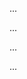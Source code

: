 <panel type="warning" header=":trophy: Can explain types of SDLC process models :star::star:" expandable no-close>

<panel type="warning" header=":trophy: Can explain SLDC process models :star::star:" expandable>
  <include src="../../book/processModels/introduction/what/full.md" />
  <panel header=":dart: Evidence" expanded>

...

  </panel>
</panel>

<panel type="warning" header=":trophy: Can explain sequential models :star::star:" expandable>
  <include src="../../book/processModels/introduction/sequentialModels/full.md" />
  <panel header=":dart: Evidence" expanded>

...

  </panel>
</panel>


<panel type="warning" header=":trophy: Can explain iterative models :star::star:" expandable>
  <include src="../../book/processModels/introduction/iterativeModels/full.md" />
  <panel header=":dart: Evidence" expanded>

...

  </panel>
</panel>

<panel type="warning" header=":trophy: Can explain agile models :star::star:" expandable>
  <include src="../../book/processModels/introduction/agileModels/full.md" />
  <panel header=":dart: Evidence" expanded>

...

  </panel>
</panel>

</panel>
